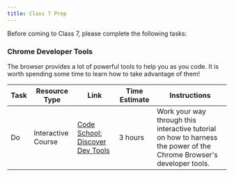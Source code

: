 ```yaml
---
title: Class 7 Prep
---
```


Before coming to Class 7, please complete the following tasks:


### Chrome Developer Tools

The browser provides a lot of powerful tools to help you as you code. It is worth spending some time to learn how to take advantage of them!

Task | Resource Type | Link | Time Estimate | Instructions
|----|---------------|------|---------------|---------------|
Do | Interactive Course | [Code School: Discover Dev Tools][dev-tools] | 3 hours | Work your way through this interactive tutorial on how to harness the power of the Chrome Browser's developer tools.

[dev-tools]: http://discover-devtools.codeschool.com
